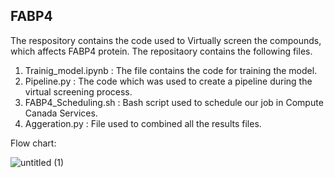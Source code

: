 ## FABP4

The respository contains the code used to Virtually screen the compounds, which affects FABP4 protein. 
The repositaory contains the following files. 

1. Trainig_model.ipynb : The file contains the code for training the model.
2. Pipeline.py : The code which was used to create a pipeline during the virtual screening process.
3. FABP4_Scheduling.sh : Bash script used to schedule our job in Compute Canada Services.
4. Aggeration.py : File used to combined all the results files.

Flow chart:

![untitled (1)](https://github.com/user-attachments/assets/c2a86ce1-0a45-450e-9f1c-e143e0ea3321)

